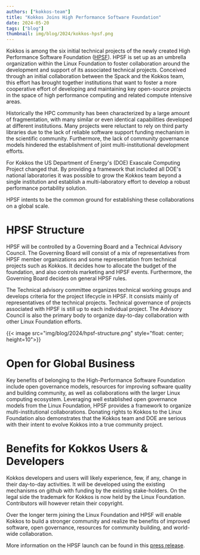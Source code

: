 ```yaml
---
authors: ["kokkos-team"]
title: "Kokkos Joins High Performance Software Foundation"
date: 2024-05-20
tags: ["blog"]
thumbnail: img/blog/2024/kokkos-hpsf.png
---
```


Kokkos is among the six initial technical projects of the newly created High Performance Software Foundation ([HPSF](https://hpsf.io)).
HPSF is set up as an umbrella organization within the Linux Foundation to foster collaboration around the development and support of its associated technical projects.
Conceived through an initial collaboration between the Spack and the Kokkos team, this effort has brought together institutions that want to foster a more cooperative effort of developing and maintaining key open-source projects in the space of high performance computing and related compute intensive areas.

Historically the HPC community has been characterized by a large amount of fragmentation, with many similar or even identical capabilities developed at different institutions.
Many projects were reluctant to rely on third party libraries due to the lack of reliable software support funding mechanism in the scientific community.
Furthermore, the lack of community governance models hindered the establishment of joint multi-institutional development efforts.

For Kokkos the US Department of Energy's (DOE) Exascale Computing Project changed that.
By providing a framework that included all DOE's national laboratories it was possible to grow the Kokkos team beyond a single institution and establish a multi-laboratory effort to develop a robust performance portability solution.

HPSF intents to be the common ground for establishing these collaborations on a global scale. 
 
# HPSF Structure

HPSF will be controlled by a Governing Board and a Technical Advisory Council.
The Governing Board will consist of a mix of representatives from HPSF member organizations and some representation from technical projects such as Kokkos.
It decides how to allocate the budget of the foundation, and also controls marketing and HPSF events.
Furthermore, the Governing Board decides on general HPSF rules.

The Technical advisory committee organizes technical working groups and develops criteria for the project lifecycle in HPSF. It consists mainly of representatives of the technical projects.
Technical governance of projects associated with HPSF is still up to each individual project.
The Advisory Council is also the primary body to organize day-to-day collaboration with other Linux Foundation efforts.

{{< image src="img/blog/2024/hpsf-structure.png" style="float: center; height=10">}}


# Open for Global Business

Key benefits of belonging to the High-Performance Software Foundation include open governance models, resources for improving software quality and building community, as well as collaborations with the larger Linux computing ecosystem.
Leveraging well established open governance models from the Linux Foundation, HPSF provides a framework to organize multi-institutional collaborations.
Donating rights to Kokkos to the Linux Foundation also demonstrates that the Kokkos team and DOE are serious with their intent to evolve Kokkos into a true community project.

# Benefits for Kokkos Users & Developers

Kokkos developers and users will likely experience, few, if any, change in their day-to-day activities.
It will be developed using the existing mechanisms on github with funding by the existing stake-holders.
On the legal side the trademark for Kokkos is now held by the Linux Foundation.
Contributors will however retain their copyright.

Over the longer term joining the Linux Foundation and HPSF will enable Kokkos to build a stronger community and realize the benefits of improved software, open governance, resources for community building, and world-wide collaboration.

More information on the HPSF launch can be found in this [press release](https://www.linuxfoundation.org/press/linux-foundation-announces-the-launch-of-the-high-performance-software-foundation).

